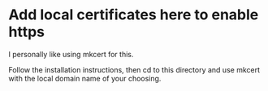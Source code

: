 # Add local certificates here to enable https

I personally like using mkcert for this.

Follow the installation instructions, then cd to this directory and use mkcert with the local domain name of your choosing.